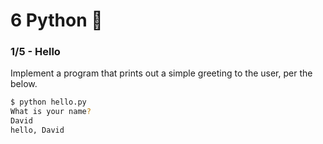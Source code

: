 # 6 Python 🐍 
### 1/5 - Hello
Implement a program that prints out a simple greeting to the user, per the below.
```bash
$ python hello.py
What is your name?
David
hello, David
```

